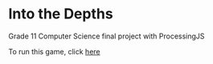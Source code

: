 # Into the Depths
Grade 11 Computer Science final project with ProcessingJS

To run this game, click [here](https://forrest-fan.github.io/into-the-depths)